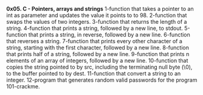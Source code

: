 **0x05. C - Pointers, arrays and strings**
1-function that takes a pointer to an int as parameter and updates the value it points to to 98.
2-function that swaps the values of two integers.
3-function that returns the length of a string.
4-function that prints a string, followed by a new line, to stdout.
5-function that prints a string, in reverse, followed by a new line.
6-function that reverses a string.
7-function that prints every other character of a string, starting with the first character, followed by a new line.
8-function that prints half of a string, followed by a new line.
9-function that prints n elements of an array of integers, followed by a new line.
10-function that copies the string pointed to by src, including the terminating null byte (\0), to the buffer pointed to by dest.
11-function that convert a string to an integer.
12-program that generates random valid passwords for the program 101-crackme.
